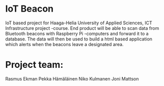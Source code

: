 

# IoT Beacon
IoT based project for Haaga-Helia University of Applied Sciences, ICT Infrastructure project -course. End product will be able to scan data from Bluetooth beacons with Raspberry Pi -computers and forward it to a database. The data will then be used to build a html based application which alerts when the beacons leave a designated area.

# Project team:
Rasmus Ekman
Pekka Hämäläinen
Niko Kulmanen
Joni Mattson
